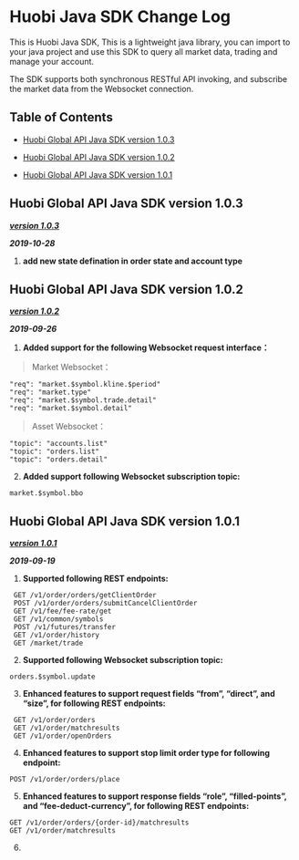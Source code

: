 # Huobi Java SDK Change Log



This is Huobi Java SDK, This is a lightweight java library, you can import to your java project and use this SDK to query all market data, trading and manage your account.



The SDK supports both synchronous RESTful API invoking, and subscribe the market data from the Websocket connection.







## Table of Contents

- [Huobi Global API Java SDK version 1.0.3](#Huobi-Global-API-Java-SDK-version-1.0.3)

- [Huobi Global API Java SDK version 1.0.2](#Huobi-Global-API-Java-SDK-version-1.0.2)

- [Huobi Global API Java SDK version 1.0.1](#Huobi-Global-API-Java-SDK-version-1.0.1)


## Huobi Global API Java SDK version 1.0.3

[***version 1.0.3***](https://github.com/HuobiRDCenter/huobi_Java/releases)

***2019-10-28***

1. **add new state defination in order state and account type**


## Huobi Global API Java SDK version 1.0.2

[***version 1.0.2***](https://github.com/HuobiRDCenter/huobi_Java/releases)

***2019-09-26***

1.  **Added support for the following Websocket request interface：**

> Market Websocket：

```
"req": "market.$symbol.kline.$period"
"req": "market.type"
"req": "market.$symbol.trade.detail"
"req": "market.$symbol.detail"
```

> Asset Websocket：

```
"topic": "accounts.list"
"topic": "orders.list"
"topic": "orders.detail"
```

2. **Added support following Websocket subscription topic:**

```
market.$symbol.bbo
```

 

## Huobi Global API Java SDK version 1.0.1

[***version 1.0.1***](https://github.com/HuobiRDCenter/huobi_Java/releases)

 ***2019-09-19***

1. **Supported following REST endpoints:**

```
 GET /v1/order/orders/getClientOrder
 POST /v1/order/orders/submitCancelClientOrder
 GET /v1/fee/fee-rate/get
 GET /v1/common/symbols
 POST /v1/futures/transfer
 GET /v1/order/history
 GET /market/trade
```

2. **Supported following Websocket subscription topic:**

 ```
 orders.$symbol.update
 ```

3. **Enhanced features to support request fields “from”, “direct”, and “size”, for following REST endpoints:**

```
 GET /v1/order/orders
 GET /v1/order/matchresults
 GET /v1/order/openOrders
```

4. **Enhanced features to support stop limit order type for following endpoint:**

```
POST /v1/order/orders/place
```

5. **Enhanced features to support response fields “role”, “filled-points”, and “fee-deduct-currency”, for following REST endpoints:**

 ```
 GET /v1/order/orders/{order-id}/matchresults
 GET /v1/order/matchresults
 ```

6.